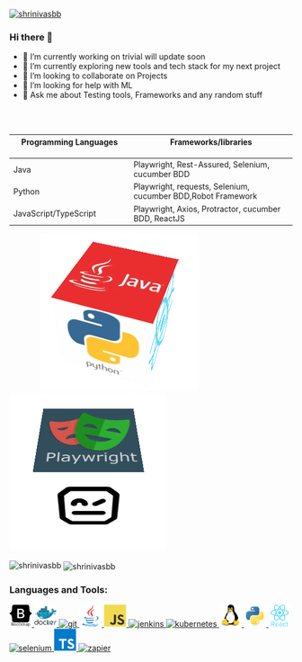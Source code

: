 <p align="left"> <a href="https://github.com/ryo-ma/github-profile-trophy"><img src="https://github-profile-trophy.vercel.app/?username=shrinivasbb" alt="shrinivasbb" /></a> </p>




### Hi there 👋

- 🔭 I’m currently working on trivial will update soon 
- 🌱 I’m currently exploring new tools and tech stack for my next project
- 👯 I’m looking to collaborate on Projects
- 🤔 I’m looking for help with ML
- 💬 Ask me about Testing tools, Frameworks and any random stuff 

<br/>

<br/>

|Programming Languages &nbsp;&nbsp;&nbsp;&nbsp;&nbsp;&nbsp;&nbsp;&nbsp;&nbsp;&nbsp;&nbsp;&nbsp;&nbsp;&nbsp;&nbsp;&nbsp;&nbsp;&nbsp;&nbsp;&nbsp;&nbsp;&nbsp;&nbsp;&nbsp;&nbsp;&nbsp;&nbsp;&nbsp;&nbsp;&nbsp;&nbsp;&nbsp;&nbsp;&nbsp;&nbsp;&nbsp;&nbsp;&nbsp;&nbsp;&nbsp;&nbsp;&nbsp;&nbsp;|Frameworks/libraries &nbsp;&nbsp;&nbsp;&nbsp;&nbsp;&nbsp;&nbsp;&nbsp;&nbsp;&nbsp;&nbsp;&nbsp;&nbsp;&nbsp;&nbsp;&nbsp;&nbsp;&nbsp;&nbsp;&nbsp;&nbsp;&nbsp;&nbsp;&nbsp;&nbsp;&nbsp;&nbsp;&nbsp;&nbsp;&nbsp;&nbsp;&nbsp;&nbsp;&nbsp;&nbsp;&nbsp;&nbsp;&nbsp;&nbsp;&nbsp;&nbsp;&nbsp;&nbsp;&nbsp;&nbsp;&nbsp;&nbsp;&nbsp;&nbsp;&nbsp;&nbsp;&nbsp;&nbsp;&nbsp;&nbsp;&nbsp;&nbsp;&nbsp;&nbsp;&nbsp;&nbsp;&nbsp;|  
| ---                 |---                 | 
|Java                 | Playwright, Rest-Assured, Selenium, cucumber BDD         |
|Python               | Playwright, requests, Selenium, cucumber BDD,Robot Framework           |
|JavaScript/TypeScript| Playwright, Axios, Protractor, cucumber BDD, ReactJS       |



&nbsp;&nbsp;&nbsp;&nbsp;&nbsp;&nbsp;&nbsp;&nbsp;&nbsp;&nbsp;&nbsp;&nbsp;&nbsp;&nbsp;![alt text](bloggif_636fd42c147eb.gif "Logo Title Text 3")&nbsp;&nbsp;&nbsp;&nbsp;&nbsp;&nbsp;&nbsp;&nbsp;&nbsp;&nbsp;&nbsp;&nbsp;&nbsp;&nbsp;&nbsp;&nbsp;&nbsp;&nbsp;&nbsp;&nbsp;&nbsp;&nbsp;&nbsp;&nbsp;&nbsp;&nbsp;&nbsp;&nbsp;&nbsp;&nbsp;&nbsp;&nbsp;&nbsp;&nbsp;&nbsp;&nbsp;&nbsp;&nbsp;&nbsp;&nbsp;&nbsp;&nbsp; 
![alt text](bloggif_636fd9892e4b1.gif "Logo Title Text 2") 



<p><img align="left" src="https://github-readme-stats.vercel.app/api/top-langs?username=shrinivasbb&show_icons=true&locale=en&layout=compact" alt="shrinivasbb" /></p>
<p></p>
<p>&nbsp;<img align="center" src="https://github-readme-stats.vercel.app/api?username=shrinivasbb&show_icons=true&locale=en" alt="shrinivasbb" /></p>


<h3 align="left">Languages and Tools:</h3>
<p align="left"> <a href="https://getbootstrap.com" target="_blank"
rel="noreferrer"> <img
src="https://raw.githubusercontent.com/devicons/devicon/master/icons/bootstrap/bootstrap-plain-wordmark.svg"
alt="bootstrap" width="40" height="40"/> </a> <a
href="https://www.docker.com/" target="_blank" rel="noreferrer"> <img
src="https://raw.githubusercontent.com/devicons/devicon/master/icons/docker/docker-original-wordmark.svg"
alt="docker" width="40" height="40"/> </a> <a
href="https://git-scm.com/" target="_blank" rel="noreferrer"> <img
src="https://www.vectorlogo.zone/logos/git-scm/git-scm-icon.svg"
alt="git" width="40" height="40"/> </a> <a href="https://www.java.com"
target="_blank" rel="noreferrer"> <img
src="https://raw.githubusercontent.com/devicons/devicon/master/icons/java/java-original.svg"
alt="java" width="40" height="40"/> </a> <a
href="https://developer.mozilla.org/en-US/docs/Web/JavaScript"
target="_blank" rel="noreferrer"> <img
src="https://raw.githubusercontent.com/devicons/devicon/master/icons/javascript/javascript-original.svg"
alt="javascript" width="40" height="40"/> </a> <a
href="https://www.jenkins.io" target="_blank" rel="noreferrer"> <img
src="https://www.vectorlogo.zone/logos/jenkins/jenkins-icon.svg"
alt="jenkins" width="40" height="40"/> </a> <a
href="https://kubernetes.io" target="_blank" rel="noreferrer"> <img
src="https://www.vectorlogo.zone/logos/kubernetes/kubernetes-icon.svg"
alt="kubernetes" width="40" height="40"/> </a> <a
href="https://www.linux.org/" target="_blank" rel="noreferrer"> <img
src="https://raw.githubusercontent.com/devicons/devicon/master/icons/linux/linux-original.svg"
alt="linux" width="40" height="40"/> </a> <a
href="https://www.python.org" target="_blank" rel="noreferrer"> <img
src="https://raw.githubusercontent.com/devicons/devicon/master/icons/python/python-original.svg"
alt="python" width="40" height="40"/> </a> <a
href="https://reactjs.org/" target="_blank" rel="noreferrer"> <img
src="https://raw.githubusercontent.com/devicons/devicon/master/icons/react/react-original-wordmark.svg"
alt="react" width="40" height="40"/> </a> <a
href="https://www.selenium.dev" target="_blank" rel="noreferrer"> <img
src="https://raw.githubusercontent.com/detain/svg-logos/780f25886640cef088af994181646db2f6b1a3f8/svg/selenium-logo.svg"
alt="selenium" width="40" height="40"/> </a> <a
href="https://www.typescriptlang.org/" target="_blank"
rel="noreferrer"> <img
src="https://raw.githubusercontent.com/devicons/devicon/master/icons/typescript/typescript-original.svg"
alt="typescript" width="40" height="40"/> </a> <a
href="https://zapier.com" target="_blank" rel="noreferrer"> <img
src="https://www.vectorlogo.zone/logos/zapier/zapier-icon.svg"
alt="zapier" width="40" height="40"/> </a> </p>
